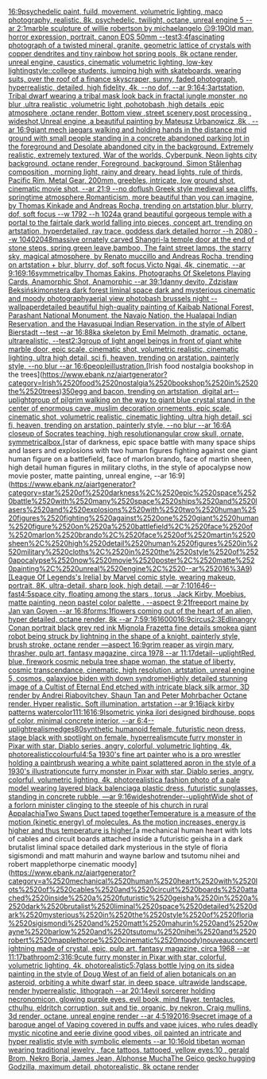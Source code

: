 [16:9](https://www.ebank.nz/aiartgenerator?category=16%3A9)[psychedelic paint, fuild, movement, volumetric lighting, maco photography, realistic, 8k, psychedelic, twilight, octane, unreal engine 5 --ar 2:1](https://www.ebank.nz/aiartgenerator?category=psychedelic%2520paint%2C%2520fuild%2C%2520movement%2C%2520volumetric%2520lighting%2C%2520maco%2520photography%2C%2520realistic%2C%25208k%2C%2520psychedelic%2C%2520twilight%2C%2520octane%2C%2520unreal%2520engine%25205%2520--ar%25202%3A1)[marble sculpture of willie robertson by michaelangelo 😑](https://www.ebank.nz/aiartgenerator?category=marble%2520sculpture%2520of%2520willie%2520robertson%2520by%2520michaelangelo%2520%F0%9F%98%91)[9:19](https://www.ebank.nz/aiartgenerator?category=9%3A19)[Old man, horror expression, portrait, canon EOS 50mm --test](https://www.ebank.nz/aiartgenerator?category=Old%2520man%2C%2520horror%2520expression%2C%2520portrait%2C%2520canon%2520EOS%252050mm%2520--test)[3:4](https://www.ebank.nz/aiartgenerator?category=3%3A4)[fascinating photograph of a twisted mineral, granite, geometric lattice of crystals with copper dendrites and tiny rainbow hot spring pools, 8k octane render, unreal engine, caustics, cinematic volumetric lighting, low-key lighting](https://www.ebank.nz/aiartgenerator?category=fascinating%2520photograph%2520of%2520a%2520twisted%2520mineral%2C%2520granite%2C%2520geometric%2520lattice%2520of%2520crystals%2520with%2520copper%2520dendrites%2520and%2520tiny%2520rainbow%2520hot%2520spring%2520pools%2C%25208k%2520octane%2520render%2C%2520unreal%2520engine%2C%2520caustics%2C%2520cinematic%2520volumetric%2520lighting%2C%2520low-key%2520lighting)[style::](https://www.ebank.nz/aiartgenerator?category=style%3A%3A)[college students, jumping high with skateboards, wearing suits, over the roof of a finance skyscraper, sunny, faded photograph, hyperrealistic, detailed, high fidelity, 4k, --no dof, --ar 9:16](https://www.ebank.nz/aiartgenerator?category=college%2520students%2C%2520jumping%2520high%2520with%2520skateboards%2C%2520wearing%2520suits%2C%2520over%2520the%2520roof%2520of%2520a%2520finance%2520skyscraper%2C%2520sunny%2C%2520faded%2520photograph%2C%2520hyperrealistic%2C%2520detailed%2C%2520high%2520fidelity%2C%25204k%2C%2520--no%2520dof%2C%2520--ar%25209%3A16)[4:3](https://www.ebank.nz/aiartgenerator?category=4%3A3)[artstation, Tribal dwarf wearing a tribal mask look back in fractal jungle,monster ,no blur ,ultra realistic ,volumetric light ,pohotobash ,high details ,epic atmosphere ,octane render, Bottom view ,street scenery,post processing , wideshot,Unreal engine ,a beautiful painting by Mateusz Urbanowicz ,8k , --ar 16:9](https://www.ebank.nz/aiartgenerator?category=artstation%2C%2520Tribal%2520dwarf%2520wearing%2520a%2520tribal%2520mask%2520look%2520back%2520in%2520fractal%2520jungle%2Cmonster%2520%2Cno%2520blur%2520%2Cultra%2520realistic%2520%2Cvolumetric%2520light%2520%2Cpohotobash%2520%2Chigh%2520details%2520%2Cepic%2520atmosphere%2520%2Coctane%2520render%2C%2520Bottom%2520view%2520%2Cstreet%2520scenery%2Cpost%2520processing%2520%2C%2520wideshot%2CUnreal%2520engine%2520%2Ca%2520beautiful%2520painting%2520by%2520Mateusz%2520Urbanowicz%2520%2C8k%2520%2C%2520--ar%252016%3A9)[giant mech jaegars walking and holding hands in the distance mid ground with small people standing in a concrete abandoned parking lot in the foreground and Desolate abandoned city in the background. Extremely realistic, extremely textured, War of the worlds, Cyberpunk, Neon lights city background, octane render, Foreground, background, Simon Stålenhag composition , morning light, rainy and dreary, head lights, rule of thirds, Pacific Rim, Metal Gear, 200mm, greebles, intricate, low ground shot, cinematic movie shot, --ar 21:9 --no dof](https://www.ebank.nz/aiartgenerator?category=giant%2520mech%2520jaegars%2520walking%2520and%2520holding%2520hands%2520in%2520the%2520distance%2520mid%2520ground%2520with%2520small%2520people%2520standing%2520in%2520a%2520concrete%2520abandoned%2520parking%2520lot%2520in%2520the%2520foreground%2520and%2520Desolate%2520abandoned%2520city%2520in%2520the%2520background.%2520Extremely%2520realistic%2C%2520extremely%2520textured%2C%2520War%2520of%2520the%2520worlds%2C%2520Cyberpunk%2C%2520Neon%2520lights%2520city%2520background%2C%2520octane%2520render%2C%2520Foreground%2C%2520background%2C%2520Simon%2520St%C3%A5lenhag%2520composition%2520%2C%2520morning%2520light%2C%2520rainy%2520and%2520dreary%2C%2520head%2520lights%2C%2520rule%2520of%2520thirds%2C%2520Pacific%2520Rim%2C%2520Metal%2520Gear%2C%2520200mm%2C%2520greebles%2C%2520intricate%2C%2520low%2520ground%2520shot%2C%2520cinematic%2520movie%2520shot%2C%2520--ar%252021%3A9%2520--no%2520dof)[lush Greek style medieval sea ​​cliffs, springtime atmosphere,Romanticism, more beautiful than you can imagine, by Thomas Kinkade and Andreas Rocha, trending on artstation,blur, blurry, dof, soft focus --w 1792  --h 1024](https://www.ebank.nz/aiartgenerator?category=lush%2520Greek%2520style%2520medieval%2520sea%2520%E2%80%8B%E2%80%8Bcliffs%2C%2520springtime%2520atmosphere%2CRomanticism%2C%2520more%2520beautiful%2520than%2520you%2520can%2520imagine%2C%2520by%2520Thomas%2520Kinkade%2520and%2520Andreas%2520Rocha%2C%2520trending%2520on%2520artstation%2Cblur%2C%2520blurry%2C%2520dof%2C%2520soft%2520focus%2520--w%25201792%2520%2520--h%25201024)[a grand beautiful gorgeous temple with a portal to the fairtale dark world falling into pieces, concept art, trending on artstation, hyperdetailed, ray trace, goddess dark detailed horror --h 2080 --w 1040](https://www.ebank.nz/aiartgenerator?category=a%2520grand%2520beautiful%2520gorgeous%2520temple%2520with%2520a%2520portal%2520to%2520the%2520fairtale%2520dark%2520world%2520falling%2520into%2520pieces%2C%2520concept%2520art%2C%2520trending%2520on%2520artstation%2C%2520hyperdetailed%2C%2520ray%2520trace%2C%2520goddess%2520dark%2520detailed%2520horror%2520--h%25202080%2520--w%25201040)[2048](https://www.ebank.nz/aiartgenerator?category=2048)[massive ornately carved Shangri-la temple door at the end of stone steps, spring,green leave,bamboo, The faint street lamps, the starry sky, magical atmosphere, by Renato muccillo and Andreas Rocha, trending on artstation + blur, blurry, dof, soft focus,Victo Ngai, 4k, cinematic, --ar 9:16](https://www.ebank.nz/aiartgenerator?category=massive%2520ornately%2520carved%2520Shangri-la%2520temple%2520door%2520at%2520the%2520end%2520of%2520stone%2520steps%2C%2520spring%2Cgreen%2520leave%2Cbamboo%2C%2520The%2520faint%2520street%2520lamps%2C%2520the%2520starry%2520sky%2C%2520magical%2520atmosphere%2C%2520by%2520Renato%2520muccillo%2520and%2520Andreas%2520Rocha%2C%2520trending%2520on%2520artstation%2520%2B%2520blur%2C%2520blurry%2C%2520dof%2C%2520soft%2520focus%2CVicto%2520Ngai%2C%25204k%2C%2520cinematic%2C%2520--ar%25209%3A16)[9:16](https://www.ebank.nz/aiartgenerator?category=9%3A16)[symmetrical](https://www.ebank.nz/aiartgenerator?category=symmetrical)[by Thomas Eakins, Photographs Of Skeletons Playing Cards, Anamorphic Shot, Anamorphic --ar 39:1](https://www.ebank.nz/aiartgenerator?category=by%2520Thomas%2520Eakins%2C%2520Photographs%2520Of%2520Skeletons%2520Playing%2520Cards%2C%2520Anamorphic%2520Shot%2C%2520Anamorphic%2520--ar%252039%3A1)[danny devito, Zdzisław Beksiński](https://www.ebank.nz/aiartgenerator?category=danny%2520devito%2C%2520Zdzis%C5%82aw%2520Beksi%C5%84ski)[monster](https://www.ebank.nz/aiartgenerator?category=monster)[a dark forest liminal space dark and mysterious cinematic and moody photography](https://www.ebank.nz/aiartgenerator?category=a%2520dark%2520forest%2520liminal%2520space%2520dark%2520and%2520mysterious%2520cinematic%2520and%2520moody%2520photography)[aerial view photobash brussels night --wallpaper](https://www.ebank.nz/aiartgenerator?category=aerial%2520view%2520photobash%2520brussels%2520night%2520--wallpaper)[detailed beautiful high-quality painting of Kaibab National Forest, Parashant National Monument, the Navajo Nation, the Hualapai Indian Reservation, and the Havasupai Indian Reservation. in the style of Albert Bierstadt --test --ar 16:8](https://www.ebank.nz/aiartgenerator?category=detailed%2520beautiful%2520high-quality%2520painting%2520of%2520Kaibab%2520National%2520Forest%2C%2520Parashant%2520National%2520Monument%2C%2520the%2520Navajo%2520Nation%2C%2520the%2520Hualapai%2520Indian%2520Reservation%2C%2520and%2520the%2520Havasupai%2520Indian%2520Reservation.%2520in%2520the%2520style%2520of%2520Albert%2520Bierstadt%2520--test%2520--ar%252016%3A8)[8k](https://www.ebank.nz/aiartgenerator?category=8k)[a skeleton by Emil Melmoth, dramatic, octane, ultrarealistic, --test](https://www.ebank.nz/aiartgenerator?category=a%2520skeleton%2520by%2520Emil%2520Melmoth%2C%2520dramatic%2C%2520octane%2C%2520ultrarealistic%2C%2520--test)[2:3](https://www.ebank.nz/aiartgenerator?category=2%3A3)[group of light angel beings in front of giant white marble door, epic scale, cinematic shot, volumetric realistic, cinematic lighting, ultra high detail, sci fi, heaven, trending on arstation, painterly style, --no blur --ar 16:6](https://www.ebank.nz/aiartgenerator?category=group%2520of%2520light%2520angel%2520beings%2520in%2520front%2520of%2520giant%2520white%2520marble%2520door%2C%2520epic%2520scale%2C%2520cinematic%2520shot%2C%2520volumetric%2520realistic%2C%2520cinematic%2520lighting%2C%2520ultra%2520high%2520detail%2C%2520sci%2520fi%2C%2520heaven%2C%2520trending%2520on%2520arstation%2C%2520painterly%2520style%2C%2520--no%2520blur%2520--ar%252016%3A6)[people](https://www.ebank.nz/aiartgenerator?category=people)[illustration.](https://www.ebank.nz/aiartgenerator?category=illustration.)[Irish food nostalgia bookshop in the trees](https://www.ebank.nz/aiartgenerator?category=Irish%2520food%2520nostalgia%2520bookshop%2520in%2520the%2520trees)[350](https://www.ebank.nz/aiartgenerator?category=350)[egg and bacon, trending on artstation, digital art](https://www.ebank.nz/aiartgenerator?category=egg%2520and%2520bacon%2C%2520trending%2520on%2520artstation%2C%2520digital%2520art)[--uplight](https://www.ebank.nz/aiartgenerator?category=--uplight)[group of pilgrim walking on the way to giant blue crystal stand in the center of enormous cave, muslim decoration ornements, epic scale, cinematic shot, volumetric realistic, cinematic lighting, ultra high detail, sci fi, heaven, trending on arstation, painterly style, --no blur --ar 16:6](https://www.ebank.nz/aiartgenerator?category=group%2520of%2520pilgrim%2520walking%2520on%2520the%2520way%2520to%2520giant%2520blue%2520crystal%2520stand%2520in%2520the%2520center%2520of%2520enormous%2520cave%2C%2520muslim%2520decoration%2520ornements%2C%2520epic%2520scale%2C%2520cinematic%2520shot%2C%2520volumetric%2520realistic%2C%2520cinematic%2520lighting%2C%2520ultra%2520high%2520detail%2C%2520sci%2520fi%2C%2520heaven%2C%2520trending%2520on%2520arstation%2C%2520painterly%2520style%2C%2520--no%2520blur%2520--ar%252016%3A6)[A closeup of Socrates teaching, high resolution](https://www.ebank.nz/aiartgenerator?category=A%2520closeup%2520of%2520Socrates%2520teaching%2C%2520high%2520resolution)[angular crow skull, ornate, symmetrical](https://www.ebank.nz/aiartgenerator?category=angular%2520crow%2520skull%2C%2520ornate%2C%2520symmetrical)[box.](https://www.ebank.nz/aiartgenerator?category=box.)[star of darkness, epic space battle with many space ships and lasers and explosions with two human figures fighting against one giant human figure on a battlefield, face of marlon brando, face of martin sheen, high detail human figures in military cloths, in the style of apocalypse now movie poster, matte painting, unreal engine, --ar 16:9](https://www.ebank.nz/aiartgenerator?category=star%2520of%2520darkness%2C%2520epic%2520space%2520battle%2520with%2520many%2520space%2520ships%2520and%2520lasers%2520and%2520explosions%2520with%2520two%2520human%2520figures%2520fighting%2520against%2520one%2520giant%2520human%2520figure%2520on%2520a%2520battlefield%2C%2520face%2520of%2520marlon%2520brando%2C%2520face%2520of%2520martin%2520sheen%2C%2520high%2520detail%2520human%2520figures%2520in%2520military%2520cloths%2C%2520in%2520the%2520style%2520of%2520apocalypse%2520now%2520movie%2520poster%2C%2520matte%2520painting%2C%2520unreal%2520engine%2C%2520--ar%252016%3A9)[[League Of Legends's Irelia] by Marvel comic style, wearing makeup, portrait, 8K, ultra-detail, sharp look, high detail, —ar 7:10](https://www.ebank.nz/aiartgenerator?category=%5BLeague%2520Of%2520Legends%27s%2520Irelia%5D%2520by%2520Marvel%2520comic%2520style%2C%2520wearing%2520makeup%2C%2520portrait%2C%25208K%2C%2520ultra-detail%2C%2520sharp%2520look%2C%2520high%2520detail%2C%2520%E2%80%94ar%25207%3A10)[1646](https://www.ebank.nz/aiartgenerator?category=1646)[--fast](https://www.ebank.nz/aiartgenerator?category=--fast)[4:5](https://www.ebank.nz/aiartgenerator?category=4%3A5)[space city, floating among the stars , torus  , Jack Kirby, Moebius, matte painting, neon pastel color palette .  --aspect 9:21](https://www.ebank.nz/aiartgenerator?category=space%2520city%2C%2520floating%2520among%2520the%2520stars%2520%2C%2520torus%2520%2520%2C%2520Jack%2520Kirby%2C%2520Moebius%2C%2520matte%2520painting%2C%2520neon%2520pastel%2520color%2520palette%2520.%2520%2520--aspect%25209%3A21)[freeport maine by Jan van Goyen --ar 16:8](https://www.ebank.nz/aiartgenerator?category=freeport%2520maine%2520by%2520Jan%2520van%2520Goyen%2520--ar%252016%3A8)[forms:1](https://www.ebank.nz/aiartgenerator?category=forms%3A1)[flowers coming out of the heart of an alien, hyper detailed, octane render, 8k --ar 7:5](https://www.ebank.nz/aiartgenerator?category=flowers%2520coming%2520out%2520of%2520the%2520heart%2520of%2520an%2520alien%2C%2520hyper%2520detailed%2C%2520octane%2520render%2C%25208k%2520--ar%25207%3A5)[9:16](https://www.ebank.nz/aiartgenerator?category=9%3A16)[16000](https://www.ebank.nz/aiartgenerator?category=16000)[16:9](https://www.ebank.nz/aiartgenerator?category=16%3A9)[circus](https://www.ebank.nz/aiartgenerator?category=circus)[2:3](https://www.ebank.nz/aiartgenerator?category=2%3A3)[Edlin](https://www.ebank.nz/aiartgenerator?category=Edlin)[angry Conan portrait black grey red ink Mignola Frazetta fine details smoke](https://www.ebank.nz/aiartgenerator?category=angry%2520Conan%2520portrait%2520black%2520grey%2520red%2520ink%2520Mignola%2520Frazetta%2520fine%2520details%2520smoke)[a giant robot being struck by lightning in the shape of a knight, painterly style, brush stroke, octane render —aspect 16:9](https://www.ebank.nz/aiartgenerator?category=a%2520giant%2520robot%2520being%2520struck%2520by%2520lightning%2520in%2520the%2520shape%2520of%2520a%2520knight%2C%2520painterly%2520style%2C%2520brush%2520stroke%2C%2520octane%2520render%2520%E2%80%94aspect%252016%3A9)[grim reaper as virgin mary, thrasher, pulp art, fantasy magazine, circa 1978 --ar 11:17](https://www.ebank.nz/aiartgenerator?category=grim%2520reaper%2520as%2520virgin%2520mary%2C%2520thrasher%2C%2520pulp%2520art%2C%2520fantasy%2520magazine%2C%2520circa%25201978%2520--ar%252011%3A17)[detail](https://www.ebank.nz/aiartgenerator?category=detail)[--uplight](https://www.ebank.nz/aiartgenerator?category=--uplight)[Red, blue, firework cosmic nebula tree shape woman, the statue of liberty, cosmic transcendance, cinematic, high resolution, artstation, unreal engine 5, cosmos, galaxy](https://www.ebank.nz/aiartgenerator?category=Red%2C%2520blue%2C%2520firework%2520cosmic%2520nebula%2520tree%2520shape%2520woman%2C%2520the%2520statue%2520of%2520liberty%2C%2520cosmic%2520transcendance%2C%2520cinematic%2C%2520high%2520resolution%2C%2520artstation%2C%2520unreal%2520engine%25205%2C%2520cosmos%2C%2520galaxy)[joe biden with down syndrome](https://www.ebank.nz/aiartgenerator?category=joe%2520biden%2520with%2520down%2520syndrome)[Highly detailed stunning image of a Cultist of Eternal End etched with  intricate black silk armor, 3D render by Andrei Riabovitchev, Shaun Tan and Peter Mohrbacher Octane render. Hyper realistic. Soft illumination.  artstation --ar 9:16](https://www.ebank.nz/aiartgenerator?category=Highly%2520detailed%2520stunning%2520image%2520of%2520a%2520Cultist%2520of%2520Eternal%2520End%2520etched%2520with%2520%2520intricate%2520black%2520silk%2520armor%2C%25203D%2520render%2520by%2520Andrei%2520Riabovitchev%2C%2520Shaun%2520Tan%2520and%2520Peter%2520Mohrbacher%2520Octane%2520render.%2520Hyper%2520realistic.%2520Soft%2520illumination.%2520%2520artstation%2520--ar%25209%3A16)[jack kirby patterns watercolor](https://www.ebank.nz/aiartgenerator?category=jack%2520kirby%2520patterns%2520watercolor)[1](https://www.ebank.nz/aiartgenerator?category=1)[11:16](https://www.ebank.nz/aiartgenerator?category=11%3A16)[16:9](https://www.ebank.nz/aiartgenerator?category=16%3A9)[Isometric yinka ilori designed birdhouse, pops of color, minimal concrete interior, --ar 6:4](https://www.ebank.nz/aiartgenerator?category=Isometric%2520yinka%2520ilori%2520designed%2520birdhouse%2C%2520pops%2520of%2520color%2C%2520minimal%2520concrete%2520interior%2C%2520--ar%25206%3A4)[--uplight](https://www.ebank.nz/aiartgenerator?category=--uplight)[realism](https://www.ebank.nz/aiartgenerator?category=realism)[edges](https://www.ebank.nz/aiartgenerator?category=edges)[80](https://www.ebank.nz/aiartgenerator?category=80)[synthetic humanoid female, futuristic neon dress, stage black with spotlight on female, hyperrealism](https://www.ebank.nz/aiartgenerator?category=synthetic%2520humanoid%2520female%2C%2520futuristic%2520neon%2520dress%2C%2520stage%2520black%2520with%2520spotlight%2520on%2520female%2C%2520hyperrealism)[cute furry monster in Pixar with star, Diablo series, angry, colorful, volumetric lighting, 4k, photorealistic](https://www.ebank.nz/aiartgenerator?category=cute%2520furry%2520monster%2520in%2520Pixar%2520with%2520star%2C%2520Diablo%2520series%2C%2520angry%2C%2520colorful%2C%2520volumetric%2520lighting%2C%25204k%2C%2520photorealistic)[colourful](https://www.ebank.nz/aiartgenerator?category=colourful)[4:5](https://www.ebank.nz/aiartgenerator?category=4%3A5)[a 1930's fine art painter who is a pro wrestler holding a paintbrush wearing a white paint splattered apron in the style of a 1930's illustration](https://www.ebank.nz/aiartgenerator?category=a%25201930%27s%2520fine%2520art%2520painter%2520who%2520is%2520a%2520pro%2520wrestler%2520holding%2520a%2520paintbrush%2520wearing%2520a%2520white%2520paint%2520splattered%2520apron%2520in%2520the%2520style%2520of%2520a%25201930%27s%2520illustration)[cute furry monster in Pixar with star, Diablo series, angry, colorful, volumetric lighting, 4k, photorealistic](https://www.ebank.nz/aiartgenerator?category=cute%2520furry%2520monster%2520in%2520Pixar%2520with%2520star%2C%2520Diablo%2520series%2C%2520angry%2C%2520colorful%2C%2520volumetric%2520lighting%2C%25204k%2C%2520photorealistic)[a fashion photo of a pale model wearing layered black balenciaga plastic dress, futuristic sunglasses, standing in concrete rubble, —ar 9:16](https://www.ebank.nz/aiartgenerator?category=a%2520fashion%2520photo%2520of%2520a%2520pale%2520model%2520wearing%2520layered%2520black%2520balenciaga%2520plastic%2520dress%2C%2520futuristic%2520sunglasses%2C%2520standing%2520in%2520concrete%2520rubble%2C%2520%E2%80%94ar%25209%3A16)[wideshot](https://www.ebank.nz/aiartgenerator?category=wideshot)[render](https://www.ebank.nz/aiartgenerator?category=render)[--uplight](https://www.ebank.nz/aiartgenerator?category=--uplight)[Wide shot of a forlorn minister clinging to the steeple of his church in rural Appalachia](https://www.ebank.nz/aiartgenerator?category=Wide%2520shot%2520of%2520a%2520forlorn%2520minister%2520clinging%2520to%2520the%2520steeple%2520of%2520his%2520church%2520in%2520rural%2520Appalachia)[Two Swans Duct taped together](https://www.ebank.nz/aiartgenerator?category=Two%2520Swans%2520Duct%2520taped%2520together)[Temperature is a measure of the motion (kinetic energy) of molecules. As the motion increases, energy is higher and thus temperature is higher.](https://www.ebank.nz/aiartgenerator?category=Temperature%2520is%2520a%2520measure%2520of%2520the%2520motion%2520%28kinetic%2520energy%29%2520of%2520molecules.%2520As%2520the%2520motion%2520increases%2C%2520energy%2520is%2520higher%2520and%2520thus%2520temperature%2520is%2520higher.)[a mechanical human heart with lots of cables and circuit boards attached inside a futuristic geisha in a dark brutalist liminal space detailed dark mysterious in the style of floria sigismondi and matt mahurin and wayne barlow and tsutomu nihei and robert mapplethorpe cinematic moody](https://www.ebank.nz/aiartgenerator?category=a%2520mechanical%2520human%2520heart%2520with%2520lots%2520of%2520cables%2520and%2520circuit%2520boards%2520attached%2520inside%2520a%2520futuristic%2520geisha%2520in%2520a%2520dark%2520brutalist%2520liminal%2520space%2520detailed%2520dark%2520mysterious%2520in%2520the%2520style%2520of%2520floria%2520sigismondi%2520and%2520matt%2520mahurin%2520and%2520wayne%2520barlow%2520and%2520tsutomu%2520nihei%2520and%2520robert%2520mapplethorpe%2520cinematic%2520moody)[nouveau](https://www.ebank.nz/aiartgenerator?category=nouveau)[concert](https://www.ebank.nz/aiartgenerator?category=concert)[lightning made of crystal, epic, pulp art, fantasy magazine, circa 1968 --ar 11:17](https://www.ebank.nz/aiartgenerator?category=lightning%2520made%2520of%2520crystal%2C%2520epic%2C%2520pulp%2520art%2C%2520fantasy%2520magazine%2C%2520circa%25201968%2520--ar%252011%3A17)[bathroom](https://www.ebank.nz/aiartgenerator?category=bathroom)[2:3](https://www.ebank.nz/aiartgenerator?category=2%3A3)[16:9](https://www.ebank.nz/aiartgenerator?category=16%3A9)[cute furry monster in Pixar with star, colorful, volumetric lighting, 4k, photorealistic](https://www.ebank.nz/aiartgenerator?category=cute%2520furry%2520monster%2520in%2520Pixar%2520with%2520star%2C%2520colorful%2C%2520volumetric%2520lighting%2C%25204k%2C%2520photorealistic)[5:7](https://www.ebank.nz/aiartgenerator?category=5%3A7)[glass bottle lying on its side](https://www.ebank.nz/aiartgenerator?category=glass%2520bottle%2520lying%2520on%2520its%2520side)[a painting in the style of Doug West of an field of alien botanicals on an asteroid, orbiting a white dwarf star, in deep space, ultrawide landscape, render hyperrealistic, lithograph --ar 20:14](https://www.ebank.nz/aiartgenerator?category=a%2520painting%2520in%2520the%2520style%2520of%2520Doug%2520West%2520of%2520an%2520field%2520of%2520alien%2520botanicals%2520on%2520an%2520asteroid%2C%2520orbiting%2520a%2520white%2520dwarf%2520star%2C%2520in%2520deep%2520space%2C%2520ultrawide%2520landscape%2C%2520render%2520hyperrealistic%2C%2520lithograph%2520--ar%252020%3A14)[evil sorcerer holding necronomicon, glowing purple eyes, evil book, mind flayer, tentacles, cthulhu, eldritch corruption, suit and tie, organic, by nekron, Craig mullins, 3d render, octane, unreal engine render --ar 4:5](https://www.ebank.nz/aiartgenerator?category=evil%2520sorcerer%2520holding%2520necronomicon%2C%2520glowing%2520purple%2520eyes%2C%2520evil%2520book%2C%2520mind%2520flayer%2C%2520tentacles%2C%2520cthulhu%2C%2520eldritch%2520corruption%2C%2520suit%2520and%2520tie%2C%2520organic%2C%2520by%2520nekron%2C%2520Craig%2520mullins%2C%25203d%2520render%2C%2520octane%2C%2520unreal%2520engine%2520render%2520--ar%25204%3A5)[1920](https://www.ebank.nz/aiartgenerator?category=1920)[16:9](https://www.ebank.nz/aiartgenerator?category=16%3A9)[secret image of a baroque angel of Vaping covered in puffs and vape juices, who rules deadly mystic nicotine and eerie divine good vibes, oil painted an intricate and hyper realistic style with symbolic elements --ar 10:16](https://www.ebank.nz/aiartgenerator?category=secret%2520image%2520of%2520a%2520baroque%2520angel%2520of%2520Vaping%2520covered%2520in%2520puffs%2520and%2520vape%2520juices%2C%2520who%2520rules%2520deadly%2520mystic%2520nicotine%2520and%2520eerie%2520divine%2520good%2520vibes%2C%2520oil%2520painted%2520an%2520intricate%2520and%2520hyper%2520realistic%2520style%2520with%2520symbolic%2520elements%2520--ar%252010%3A16)[old tibetan woman wearing traditional jewelry , face tattoos, tattooed, yellow eyes:10 ,  gerald Brom, Nekro Borja, James Jean, Alphonse Mucha](https://www.ebank.nz/aiartgenerator?category=old%2520tibetan%2520woman%2520wearing%2520traditional%2520jewelry%2520%2C%2520face%2520tattoos%2C%2520tattooed%2C%2520yellow%2520eyes%3A10%2520%2C%2520%2520gerald%2520Brom%2C%2520Nekro%2520Borja%2C%2520James%2520Jean%2C%2520Alphonse%2520Mucha)[The Geico gecko hugging Godzilla, maximum detail, photorealistic, 8k octane render](https://www.ebank.nz/aiartgenerator?category=The%2520Geico%2520gecko%2520hugging%2520Godzilla%2C%2520maximum%2520detail%2C%2520photorealistic%2C%25208k%2520octane%2520render)